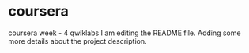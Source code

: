 # coursera
coursera week - 4 qwiklabs
I am editing the README file. Adding some more details about the project description.
